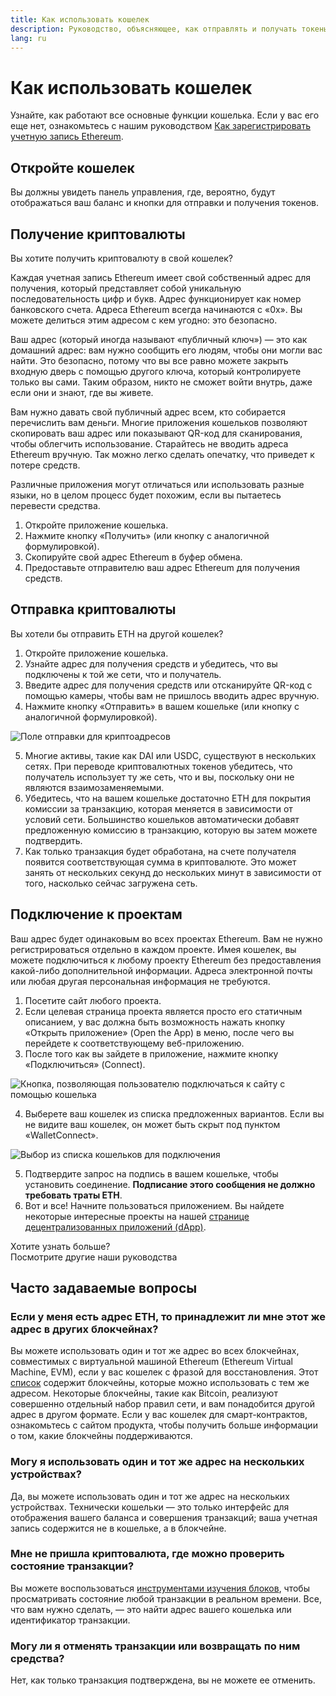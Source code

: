```yaml
---
title: Как использовать кошелек
description: Руководство, объясняющее, как отправлять и получать токены, а также подключаться к проектам Web3.
lang: ru
---
```


# Как использовать кошелек

Узнайте, как работают все основные функции кошелька. Если у вас его еще нет, ознакомьтесь с нашим руководством [Как зарегистрировать учетную запись Ethereum](/guides/how-to-register-an-ethereum-account/).

## Откройте кошелек

Вы должны увидеть панель управления, где, вероятно, будут отображаться ваш баланс и кнопки для отправки и получения токенов.

## Получение криптовалюты

Вы хотите получить криптовалюту в свой кошелек?

Каждая учетная запись Ethereum имеет свой собственный адрес для получения, который представляет собой уникальную последовательность цифр и букв. Адрес функционирует как номер банковского счета. Адреса Ethereum всегда начинаются с «0x». Вы можете делиться этим адресом с кем угодно: это безопасно.

Ваш адрес (который иногда называют «публичный ключ») — это как домашний адрес: вам нужно сообщить его людям, чтобы они могли вас найти. Это безопасно, потому что вы все равно можете закрыть входную дверь с помощью другого ключа, который контролируете только вы сами. Таким образом, никто не сможет войти внутрь, даже если они и знают, где вы живете.

Вам нужно давать свой публичный адрес всем, кто собирается перечислить вам деньги. Многие приложения кошельков позволяют скопировать ваш адрес или показывают QR-код для сканирования, чтобы облегчить использование. Старайтесь не вводить адреса Ethereum вручную. Так можно легко сделать опечатку, что приведет к потере средств.

Различные приложения могут отличаться или использовать разные языки, но в целом процесс будет похожим, если вы пытаетесь перевести средства.

1. Откройте приложение кошелька.
2. Нажмите кнопку «Получить» (или кнопку с аналогичной формулировкой).
3. Скопируйте свой адрес Ethereum в буфер обмена.
4. Предоставьте отправителю ваш адрес Ethereum для получения средств.

## Отправка криптовалюты

Вы хотели бы отправить ETH на другой кошелек?

1. Откройте приложение кошелька.
2. Узнайте адрес для получения средств и убедитесь, что вы подключены к той же сети, что и получатель.
3. Введите адрес для получения средств или отсканируйте QR-код с помощью камеры, чтобы вам не пришлось вводить адрес вручную.
4. Нажмите кнопку «Отправить» в вашем кошельке (или кнопку с аналогичной формулировкой).

![Поле отправки для криптоадресов](./send.png)
<br/>

5. Многие активы, такие как DAI или USDC, существуют в нескольких сетях. При переводе криптовалютных токенов убедитесь, что получатель использует ту же сеть, что и вы, поскольку они не являются взаимозаменяемыми.
6. Убедитесь, что на вашем кошельке достаточно ETH для покрытия комиссии за транзакцию, которая меняется в зависимости от условий сети. Большинство кошельков автоматически добавят предложенную комиссию в транзакцию, которую вы затем можете подтвердить.
7. Как только транзакция будет обработана, на счете получателя появится соответствующая сумма в криптовалюте. Это может занять от нескольких секунд до нескольких минут в зависимости от того, насколько сейчас загружена сеть.

## Подключение к проектам

Ваш адрес будет одинаковым во всех проектах Ethereum. Вам не нужно регистрироваться отдельно в каждом проекте. Имея кошелек, вы можете подключиться к любому проекту Ethereum без предоставления какой-либо дополнительной информации. Адреса электронной почты или любая другая персональная информация не требуются.

1. Посетите сайт любого проекта.
2. Если целевая страница проекта является просто его статичным описанием, у вас должна быть возможность нажать кнопку «Открыть приложение» (Open the App) в меню, после чего вы перейдете к соответствующему веб-приложению.
3. После того как вы зайдете в приложение, нажмите кнопку «Подключиться» (Connect).

![Кнопка, позволяющая пользователю подключаться к сайту с помощью кошелька](./connect1.png)

4. Выберете ваш кошелек из списка предложенных вариантов. Если вы не видите ваш кошелек, он может быть скрыт под пунктом «WalletConnect».

![Выбор из списка кошельков для подключения](./connect2.png)

5. Подтвердите запрос на подпись в вашем кошельке, чтобы установить соединение. **Подписание этого сообщения не должно требовать траты ЕТН**.
6. Вот и все! Начните пользоваться приложением. Вы найдете некоторые интересные проекты на нашей [странице децентрализованных приложений (dApp)](/dapps/#explore). <br />

<InfoBanner shouldSpaceBetween emoji=":eyes:">
  <div>Хотите узнать больше?</div>
  <ButtonLink to="/guides/">
    Посмотрите другие наши руководства
  </ButtonLink>
</InfoBanner>

## Часто задаваемые вопросы

### Если у меня есть адрес ETH, то принадлежит ли мне этот же адрес в других блокчейнах?

Вы можете использовать один и тот же адрес во всех блокчейнах, совместимых с виртуальной машиной Ethereum (Ethereum Virtual Machine, EVM), если у вас кошелек с фразой для восстановления. Этот [список](https://chainlist.org/) содержит блокчейны, которые можно использовать с тем же адресом. Некоторые блокчейны, такие как Bitcoin, реализуют совершенно отдельный набор правил сети, и вам понадобится другой адрес в другом формате. Если у вас кошелек для смарт-контрактов, ознакомьтесь с сайтом продукта, чтобы получить больше информации о том, какие блокчейны поддерживаются.

### Могу я использовать один и тот же адрес на нескольких устройствах?

Да, вы можете использовать один и тот же адрес на нескольких устройствах. Технически кошельки — это только интерфейс для отображения вашего баланса и совершения транзакций; ваша учетная запись содержится не в кошельке, а в блокчейне.

### Мне не пришла криптовалюта, где можно проверить состояние транзакции?

Вы можете воспользоваться [инструментами изучения блоков](/developers/docs/data-and-analytics/block-explorers/), чтобы просматривать состояние любой транзакции в реальном времени. Все, что вам нужно сделать, — это найти адрес вашего кошелька или идентификатор транзакции.

### Могу ли я отменять транзакции или возвращать по ним средства?

Нет, как только транзакция подтверждена, вы не можете ее отменить.
